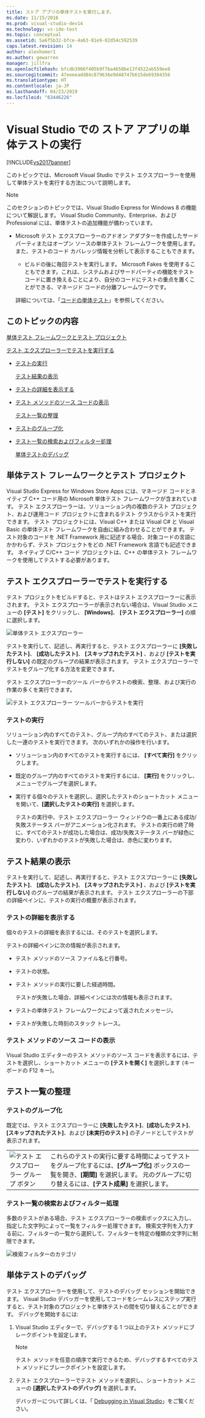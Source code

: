 ```yaml
---
title: ストア アプリの単体テストを実行します。
ms.date: 11/15/2016
ms.prod: visual-studio-dev14
ms.technology: vs-ide-test
ms.topic: conceptual
ms.assetid: 5a6f5b32-bfce-4a63-81e9-02d54c592539
caps.latest.revision: 14
author: alexhomer1
ms.author: gewarren
manager: jillfra
ms.openlocfilehash: bfcdb3906f405b9f7ba4650be13f4522ab559ee8
ms.sourcegitcommit: 47eeeeadd84c879636e9d48747b615de69384356
ms.translationtype: HT
ms.contentlocale: ja-JP
ms.lasthandoff: 04/23/2019
ms.locfileid: "63446226"
---
```

# <a name="run-unit-tests-for-store-apps-in-visual-studio"></a>Visual Studio での ストア アプリの単体テストの実行
[!INCLUDE[vs2017banner](../includes/vs2017banner.md)]

このトピックでは、Microsoft Visual Studio でテスト エクスプローラーを使用して単体テストを実行する方法について説明します。

> [!NOTE]
> このセクションのトピックでは、Visual Studio Express for Windows 8 の機能について解説します。 Visual Studio Community、Enterprise、および Professional には、単体テストの追加機能が備わっています。
>
> - Microsoft テスト エクスプローラーのアドオン アダプターを作成したサードパーティまたはオープン ソースの単体テスト フレームワークを使用します。 また、テストのコード カバレッジ情報を分析して表示することもできます。
>   - ビルドの後に毎回テストを実行します。 Microsoft Fakes を使用することもできます。これは、システムおよびサードパーティの機能をテスト コードに置き換えることにより、自分のコードにテストの重点を置くことができる、マネージド コードの分離フレームワークです。
>
>   詳細については、「[コードの単体テスト](../test/unit-test-your-code.md)」を参照してください。

## <a name="BKMK_In_this_topic"></a> このトピックの内容
 [単体テスト フレームワークとテスト プロジェクト](#BKMK_Unit_test_frameworks_and_test_projects)

 [テスト エクスプローラーでテストを実行する](#BKMK_Running_tests_in_Test_Explorer)

- [テストの実行](#BKMK_Running_tests)

  [テスト結果の表示](#BKMK_Viewing_test_results)

- [テストの詳細を表示する](#BKMK_Viewing_test_details)

- [テスト メソッドのソース コードの表示](#BKMK_Viewing_the_source_code_of_a_test_method)

  [テスト一覧の整理](#BKMK_Organizing_the_test_list)

- [テストのグループ化](#BKMK_Grouping_tests)

- [テスト一覧の検索およびフィルター処理](#BKMK_Searching_and_filtering_the_test_list)

  [単体テストのデバッグ](#BKMK_Debugging_unit_tests)

## <a name="BKMK_Unit_test_frameworks_and_test_projects"></a> 単体テスト フレームワークとテスト プロジェクト
 Visual Studio Express for Windows Store Apps には、マネージド コードとネイティブ C++ コード用の Microsoft 単体テスト フレームワークが含まれています。 テスト エクスプローラーは、ソリューション内の複数のテスト プロジェクト、および運用コード プロジェクトに含まれるテスト クラスからテストを実行できます。 テスト プロジェクトには、Visual C++ または Visual C# と Visual Basic の単体テスト フレームワークを自由に組み合わせることができます。 テスト対象のコードを .NET Framework 用に記述する場合、対象コードの言語にかかわらず、テスト プロジェクトをどの .NET Framework 言語でも記述できます。 ネイティブ C/C++ コード プロジェクトは、C++ の単体テスト フレームワークを使用してテストする必要があります。

## <a name="BKMK_Running_tests_in_Test_Explorer"></a> テスト エクスプローラーでテストを実行する
 テスト プロジェクトをビルドすると、テストはテスト エクスプローラーに表示されます。 テスト エクスプローラーが表示されない場合は、Visual Studio メニューの **[テスト]** をクリックし、 **[Windows]**、 **[テスト エクスプローラー]** の順に選択します。

 ![単体テスト エクスプローラー](../ide/media/ute-failedpassednotrunsummary.png "UTE_FailedPassedNotRunSummary")

 テストを実行して、記述し、再実行すると、テスト エクスプローラーに **[失敗したテスト]**、 **[成功したテスト]**、 **[スキップされたテスト]** 、および **[テストを実行しない]** の既定のグループの結果が表示されます。 テスト エクスプローラーでテストをグループ化する方法を変更できます。

 テスト エクスプローラーのツール バーからテストの検索、整理、および実行の作業の多くを実行できます。

 ![テスト エクスプローラー ツールバーからテストを実行](../test/media/ute-toolbar.png "UTE_ToolBar")

### <a name="BKMK_Running_tests"></a> テストの実行
 ソリューション内のすべてのテスト、グループ内のすべてのテスト、または選択した一連のテストを実行できます。 次のいずれかの操作を行います。

- ソリューション内のすべてのテストを実行するには、 **[すべて実行]** をクリックします。

- 既定のグループ内のすべてのテストを実行するには、 **[実行]** をクリックし、メニューでグループを選択します。

- 実行する個々のテストを選択し、選択したテストのショートカット メニューを開いて、**[選択したテストの実行]** を選択します。

  テストの実行中、テスト エクスプローラー ウィンドウの一番上にある成功/失敗ステータス バーがアニメーション化されます。 テストの実行の終了時に、すべてのテストが成功した場合は、成功/失敗ステータス バーが緑色に変わり、いずれかのテストが失敗した場合は、赤色に変わります。

## <a name="BKMK_Viewing_test_results"></a> テスト結果の表示
 テストを実行して、記述し、再実行すると、テスト エクスプローラーに **[失敗したテスト]**、 **[成功したテスト]**、 **[スキップされたテスト]** 、および **[テストを実行しない]** のグループの結果が表示されます。 テスト エクスプローラーの下部の詳細ペインに、テストの実行の概要が表示されます。

### <a name="BKMK_Viewing_test_details"></a> テストの詳細を表示する
 個々のテストの詳細を表示するには、そのテストを選択します。

 テストの詳細ペインに次の情報が表示されます。

- テスト メソッドのソース ファイル名と行番号。

- テストの状態。

- テスト メソッドの実行に要した経過時間。

  テストが失敗した場合、詳細ペインには次の情報も表示されます。

- テストの単体テスト フレームワークによって返されたメッセージ。

- テストが失敗した時刻のスタック トレース。

### <a name="BKMK_Viewing_the_source_code_of_a_test_method"></a> テスト メソッドのソース コードの表示
 Visual Studio エディターのテスト メソッドのソース コードを表示するには、テストを選択し、ショートカット メニューの **[テストを開く]** を選択します (キーボードの F12 キー)。

## <a name="BKMK_Organizing_the_test_list"></a> テスト一覧の整理

### <a name="BKMK_Grouping_tests"></a> テストのグループ化
 既定では、テスト エクスプローラーに **[失敗したテスト]**、**[成功したテスト]**、**[スキップされたテスト]**、および **[未実行のテスト]** の子ノードとしてテストが表示されます。

|||
|-|-|
|![テスト エクスプローラー グループ ボタン](../test/media/ute-groupby-btn.png "UTE_GroupBy_btn")|これらのテストの実行に要する時間によってテストをグループ化するには、**[グループ化]** ボックスの一覧を開き、**[期間]** を選択します。 元のグループに切り替えるには、**[テスト成果]** を選択します。|

### <a name="BKMK_Searching_and_filtering_the_test_list"></a> テスト一覧の検索およびフィルター処理
 多数のテストがある場合、テスト エクスプローラーの検索ボックスに入力し、指定した文字列によって一覧をフィルター処理できます。 検索文字列を入力する前に、フィルターの一覧から選択して、フィルターを特定の種類の文字列に制限できます。

 ![検索フィルターのカテゴリ](../test/media/ute-searchfilter.png "UTE_SearchFilter")

## <a name="BKMK_Debugging_unit_tests"></a> 単体テストのデバッグ
 テスト エクスプローラーを使用して、テストのデバッグ セッションを開始できます。 Visual Studio デバッガーを使用してコードをシームレスにステップ実行すると、テスト対象のプロジェクトと単体テストの間を切り替えることができます。 デバッグを開始するには:

1. Visual Studio エディターで、デバッグする 1 つ以上のテスト メソッドにブレークポイントを設定します。

   > [!NOTE]
   > テスト メソッドを任意の順序で実行できるため、デバッグするすべてのテスト メソッドにブレークポイントを設定します。

2. テスト エクスプローラーでテスト メソッドを選択し、ショートカット メニューの **[選択したテストのデバッグ]** を選択します。

   デバッガーについて詳しくは、「 [Debugging in Visual Studio](../debugger/debugging-in-visual-studio.md)」をご覧ください。
